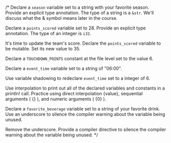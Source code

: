 /\*
Declare a `season` variable set to a string with
your favorite season. Provide an explicit type annotation.
The type of a string is a `&str`. We'll discuss what
the & symbol means later in the course.

Declare a `points_scored` variable set to 28.
Provide an explicit type annotation. The type of
an integer is `i32`.

It's time to update the team's score. Declare the
`points_scored` variable to be mutable. Set its
new value to 35.

Declare a `TOUCHDOWN_POINTS` constant at the file
level set to the value 6.

Declare a `event_time` variable set to a string of
"06:00".

Use variable shadowing to redeclare `event_time` set
to a integer of 6.

Use interpolation to print out all of the
declared variables and constants in a println! call.
Practice using direct interpolation {value}, sequential
arguments ( {} ), and numeric arguments ( {0} ).

Declare a `favorite_beverage` variable set to a string
of your favorite drink. Use an underscore to silence
the compiler warning about the variable being unused.

Remove the underscore. Provide a compiler directive
to silence the compiler warning about the variable
being unused.
\*/
